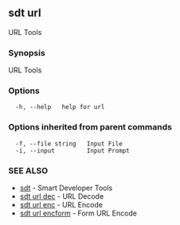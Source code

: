 ## sdt url

URL Tools

### Synopsis

URL Tools

### Options

```
  -h, --help   help for url
```

### Options inherited from parent commands

```
  -f, --file string   Input File
  -i, --input         Input Prompt
```

### SEE ALSO

* [sdt](sdt.md)	 - Smart Developer Tools
* [sdt url dec](sdt_url_dec.md)	 - URL Decode
* [sdt url enc](sdt_url_enc.md)	 - URL Encode
* [sdt url encform](sdt_url_encform.md)	 - Form URL Encode

